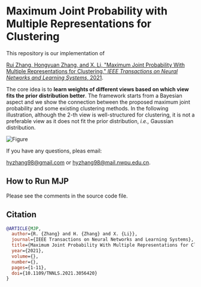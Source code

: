 # Maximum Joint Probability with Multiple Representations for Clustering

This repository is our implementation of 

[Rui Zhang, Hongyuan Zhang, and X. Li, "Maximum Joint Probability With Multiple Representations for Clustering," *IEEE Transactions on Neural Networks and Learning  Systems*, 2021](https://ieeexplore.ieee.org/document/9354038).

The core idea is to **learn weights of different views based on which view fits the prior distribution better**. The framework starts from a Bayesian aspect and we show the connection between the proposed maximum joint probability and some existing clustering methods. In the following illustration, although the 2-th view is well-structured for clustering, it is not a preferable view as it does not fit the prior distribution, *i.e.,* Gaussian distribution.   

![Figure](D:\MachineLearning\public\MJP\img\framework.png)




If you have any questions, pleas email:

hyzhang98@gmail.com or hyzhang98@mail.nwpu.edu.cn.

## How to Run MJP

Please see the comments in the source code file. 



## Citation

```bibtex
@ARTICLE{MJP,
  author={R. {Zhang} and H. {Zhang} and X. {Li}},
  journal={IEEE Transactions on Neural Networks and Learning Systems}, 
  title={Maximum Joint Probability With Multiple Representations for Clustering}, 
  year={2021},
  volume={},
  number={},
  pages={1-11},
  doi={10.1109/TNNLS.2021.3056420}
}
```


